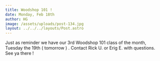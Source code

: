 ```yaml
---
title: Woodshop 101 !
date: Monday, Feb 18th
author: HG
image: /assets/uploads/post-134.jpg
layout: ../../../layouts/Post.astro
---
```


Just as reminder we have our 3rd Woodshop 101 class of the month, Tuesday the 19th ( tomorrow ) . Contact Rick U. or Erig E. with questions. See ya there !
